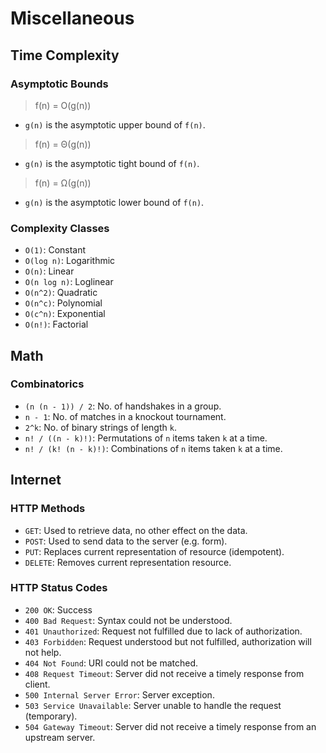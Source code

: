 # Miscellaneous

## Time Complexity

### Asymptotic Bounds

> f(n) = O(g(n))

- `g(n)` is the asymptotic upper bound of `f(n)`.

> f(n) = Θ(g(n))

- `g(n)` is the asymptotic tight bound of `f(n)`.

> f(n) = Ω(g(n))

- `g(n)` is the asymptotic lower bound of `f(n)`.

### Complexity Classes

- `O(1)`: Constant
- `O(log n)`: Logarithmic
- `O(n)`: Linear
- `O(n log n)`: Loglinear
- `O(n^2)`: Quadratic
- `O(n^c)`: Polynomial
- `O(c^n)`: Exponential
- `O(n!)`: Factorial

## Math

### Combinatorics

- `(n (n - 1)) / 2`: No. of handshakes in a group.
- `n - 1`: No. of matches in a knockout tournament.
- `2^k`: No. of binary strings of length `k`.
- `n! / ((n - k)!)`: Permutations of `n` items taken `k` at a time.
- `n! / (k! (n - k)!)`: Combinations of `n` items taken `k` at a time.

## Internet

### HTTP Methods

- `GET`: Used to retrieve data, no other effect on the data.
- `POST`: Used to send data to the server (e.g. form).
- `PUT`: Replaces current representation of resource (idempotent).
- `DELETE`: Removes current representation resource.

### HTTP Status Codes

- `200 OK`: Success
- `400 Bad Request`: Syntax could not be understood.
- `401 Unauthorized`: Request not fulfilled due to lack of authorization.
- `403 Forbidden`: Request understood but not fulfilled, authorization will not help.
- `404 Not Found`: URI could not be matched.
- `408 Request Timeout`: Server did not receive a timely response from client.
- `500 Internal Server Error`: Server exception.
- `503 Service Unavailable`: Server unable to handle the request (temporary).
- `504 Gateway Timeout`: Server did not receive a timely response from an upstream server.
